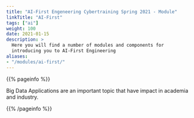```yaml
---
title: "AI-First Engeneering Cybertraining Spring 2021 - Module"
linkTitle: "AI-First"
tags: ["ai"]
weight: 100
date: 2021-01-15
description: >
  Here you will find a number of modules and components for
  introducing you to AI-First Engineering
aliases:
- "/modules/ai-first/"
---
```


{{% pageinfo %}}

Big Data Applications are an important topic that have impact in
academia and industry.

{{% /pageinfo %}}

